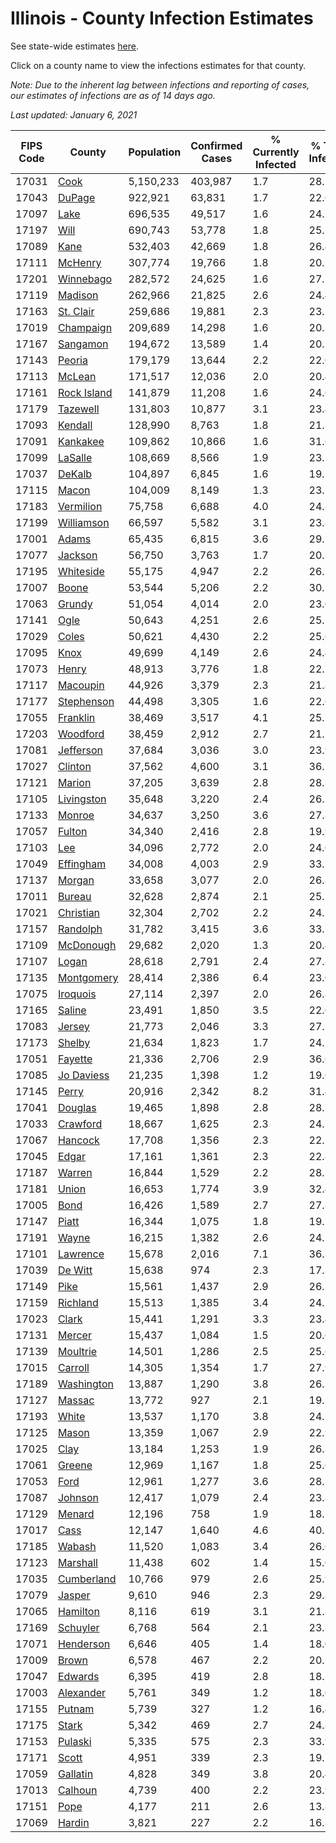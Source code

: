 # Illinois - County Infection Estimates

See state-wide estimates [here](/infections/us-il).

Click on a county name to view the infections estimates for that county.

*Note: Due to the inherent lag between infections and reporting of cases, our estimates of infections are as of 14 days ago.*

*Last updated: January 6, 2021*

|   FIPS Code |                     County |   Population |   Confirmed Cases |   % Currently Infected |   % Total Infected |
|-------------|----------------------------|--------------|-------------------|------------------------|--------------------|
|       17031 |               [Cook](cook) |    5,150,233 |           403,987 |                    1.7 |               28.1 |
|       17043 |           [DuPage](dupage) |      922,921 |            63,831 |                    1.7 |               22.6 |
|       17097 |               [Lake](lake) |      696,535 |            49,517 |                    1.6 |               24.7 |
|       17197 |               [Will](will) |      690,743 |            53,778 |                    1.8 |               25.2 |
|       17089 |               [Kane](kane) |      532,403 |            42,669 |                    1.8 |               26.4 |
|       17111 |         [McHenry](mchenry) |      307,774 |            19,766 |                    1.8 |               20.1 |
|       17201 |     [Winnebago](winnebago) |      282,572 |            24,625 |                    1.6 |               27.1 |
|       17119 |         [Madison](madison) |      262,966 |            21,825 |                    2.6 |               24.4 |
|       17163 |     [St. Clair](st.-clair) |      259,686 |            19,881 |                    2.3 |               23.2 |
|       17019 |     [Champaign](champaign) |      209,689 |            14,298 |                    1.6 |               20.3 |
|       17167 |       [Sangamon](sangamon) |      194,672 |            13,589 |                    1.4 |               20.7 |
|       17143 |           [Peoria](peoria) |      179,179 |            13,644 |                    2.2 |               22.0 |
|       17113 |           [McLean](mclean) |      171,517 |            12,036 |                    2.0 |               20.4 |
|       17161 | [Rock Island](rock-island) |      141,879 |            11,208 |                    1.6 |               24.6 |
|       17179 |       [Tazewell](tazewell) |      131,803 |            10,877 |                    3.1 |               23.4 |
|       17093 |         [Kendall](kendall) |      128,990 |             8,763 |                    1.8 |               21.3 |
|       17091 |       [Kankakee](kankakee) |      109,862 |            10,866 |                    1.6 |               31.6 |
|       17099 |         [LaSalle](lasalle) |      108,669 |             8,566 |                    1.9 |               23.1 |
|       17037 |           [DeKalb](dekalb) |      104,897 |             6,845 |                    1.6 |               19.7 |
|       17115 |             [Macon](macon) |      104,009 |             8,149 |                    1.3 |               23.2 |
|       17183 |     [Vermilion](vermilion) |       75,758 |             6,688 |                    4.0 |               24.8 |
|       17199 |   [Williamson](williamson) |       66,597 |             5,582 |                    3.1 |               23.8 |
|       17001 |             [Adams](adams) |       65,435 |             6,815 |                    3.6 |               29.5 |
|       17077 |         [Jackson](jackson) |       56,750 |             3,763 |                    1.7 |               20.5 |
|       17195 |     [Whiteside](whiteside) |       55,175 |             4,947 |                    2.2 |               26.7 |
|       17007 |             [Boone](boone) |       53,544 |             5,206 |                    2.2 |               30.2 |
|       17063 |           [Grundy](grundy) |       51,054 |             4,014 |                    2.0 |               23.0 |
|       17141 |               [Ogle](ogle) |       50,643 |             4,251 |                    2.6 |               25.2 |
|       17029 |             [Coles](coles) |       50,621 |             4,430 |                    2.2 |               25.6 |
|       17095 |               [Knox](knox) |       49,699 |             4,149 |                    2.6 |               24.4 |
|       17073 |             [Henry](henry) |       48,913 |             3,776 |                    1.8 |               22.7 |
|       17117 |       [Macoupin](macoupin) |       44,926 |             3,379 |                    2.3 |               21.8 |
|       17177 |   [Stephenson](stephenson) |       44,498 |             3,305 |                    1.6 |               22.6 |
|       17055 |       [Franklin](franklin) |       38,469 |             3,517 |                    4.1 |               25.7 |
|       17203 |       [Woodford](woodford) |       38,459 |             2,912 |                    2.7 |               21.5 |
|       17081 |     [Jefferson](jefferson) |       37,684 |             3,036 |                    3.0 |               23.9 |
|       17027 |         [Clinton](clinton) |       37,562 |             4,600 |                    3.1 |               36.7 |
|       17121 |           [Marion](marion) |       37,205 |             3,639 |                    2.8 |               28.3 |
|       17105 |   [Livingston](livingston) |       35,648 |             3,220 |                    2.4 |               26.2 |
|       17133 |           [Monroe](monroe) |       34,637 |             3,250 |                    3.6 |               27.8 |
|       17057 |           [Fulton](fulton) |       34,340 |             2,416 |                    2.8 |               19.9 |
|       17103 |                 [Lee](lee) |       34,096 |             2,772 |                    2.0 |               24.0 |
|       17049 |     [Effingham](effingham) |       34,008 |             4,003 |                    2.9 |               33.5 |
|       17137 |           [Morgan](morgan) |       33,658 |             3,077 |                    2.0 |               26.8 |
|       17011 |           [Bureau](bureau) |       32,628 |             2,874 |                    2.1 |               25.5 |
|       17021 |     [Christian](christian) |       32,304 |             2,702 |                    2.2 |               24.2 |
|       17157 |       [Randolph](randolph) |       31,782 |             3,415 |                    3.6 |               33.7 |
|       17109 |     [McDonough](mcdonough) |       29,682 |             2,020 |                    1.3 |               20.4 |
|       17107 |             [Logan](logan) |       28,618 |             2,791 |                    2.4 |               27.8 |
|       17135 |   [Montgomery](montgomery) |       28,414 |             2,386 |                    6.4 |               23.0 |
|       17075 |       [Iroquois](iroquois) |       27,114 |             2,397 |                    2.0 |               26.8 |
|       17165 |           [Saline](saline) |       23,491 |             1,850 |                    3.5 |               22.0 |
|       17083 |           [Jersey](jersey) |       21,773 |             2,046 |                    3.3 |               27.1 |
|       17173 |           [Shelby](shelby) |       21,634 |             1,823 |                    1.7 |               24.5 |
|       17051 |         [Fayette](fayette) |       21,336 |             2,706 |                    2.9 |               36.6 |
|       17085 |   [Jo Daviess](jo-daviess) |       21,235 |             1,398 |                    1.2 |               19.6 |
|       17145 |             [Perry](perry) |       20,916 |             2,342 |                    8.2 |               31.4 |
|       17041 |         [Douglas](douglas) |       19,465 |             1,898 |                    2.8 |               28.5 |
|       17033 |       [Crawford](crawford) |       18,667 |             1,625 |                    2.3 |               24.7 |
|       17067 |         [Hancock](hancock) |       17,708 |             1,356 |                    2.3 |               22.2 |
|       17045 |             [Edgar](edgar) |       17,161 |             1,361 |                    2.3 |               22.8 |
|       17187 |           [Warren](warren) |       16,844 |             1,529 |                    2.2 |               28.5 |
|       17181 |             [Union](union) |       16,653 |             1,774 |                    3.9 |               32.4 |
|       17005 |               [Bond](bond) |       16,426 |             1,589 |                    2.7 |               27.8 |
|       17147 |             [Piatt](piatt) |       16,344 |             1,075 |                    1.8 |               19.2 |
|       17191 |             [Wayne](wayne) |       16,215 |             1,382 |                    2.6 |               24.1 |
|       17101 |       [Lawrence](lawrence) |       15,678 |             2,016 |                    7.1 |               36.3 |
|       17039 |         [De Witt](de-witt) |       15,638 |               974 |                    2.3 |               17.3 |
|       17149 |               [Pike](pike) |       15,561 |             1,437 |                    2.9 |               26.3 |
|       17159 |       [Richland](richland) |       15,513 |             1,385 |                    3.4 |               24.7 |
|       17023 |             [Clark](clark) |       15,441 |             1,291 |                    3.3 |               23.4 |
|       17131 |           [Mercer](mercer) |       15,437 |             1,084 |                    1.5 |               20.6 |
|       17139 |       [Moultrie](moultrie) |       14,501 |             1,286 |                    2.5 |               25.6 |
|       17015 |         [Carroll](carroll) |       14,305 |             1,354 |                    1.7 |               27.9 |
|       17189 |   [Washington](washington) |       13,887 |             1,290 |                    3.8 |               26.3 |
|       17127 |           [Massac](massac) |       13,772 |               927 |                    2.1 |               19.2 |
|       17193 |             [White](white) |       13,537 |             1,170 |                    3.8 |               24.1 |
|       17125 |             [Mason](mason) |       13,359 |             1,067 |                    2.9 |               22.9 |
|       17025 |               [Clay](clay) |       13,184 |             1,253 |                    1.9 |               26.8 |
|       17061 |           [Greene](greene) |       12,969 |             1,167 |                    1.8 |               25.6 |
|       17053 |               [Ford](ford) |       12,961 |             1,277 |                    3.6 |               28.5 |
|       17087 |         [Johnson](johnson) |       12,417 |             1,079 |                    2.4 |               23.8 |
|       17129 |           [Menard](menard) |       12,196 |               758 |                    1.9 |               18.1 |
|       17017 |               [Cass](cass) |       12,147 |             1,640 |                    4.6 |               40.3 |
|       17185 |           [Wabash](wabash) |       11,520 |             1,083 |                    3.4 |               26.6 |
|       17123 |       [Marshall](marshall) |       11,438 |               602 |                    1.4 |               15.0 |
|       17035 |   [Cumberland](cumberland) |       10,766 |               979 |                    2.6 |               25.9 |
|       17079 |           [Jasper](jasper) |        9,610 |               946 |                    2.3 |               29.8 |
|       17065 |       [Hamilton](hamilton) |        8,116 |               619 |                    3.1 |               21.8 |
|       17169 |       [Schuyler](schuyler) |        6,768 |               564 |                    2.1 |               23.8 |
|       17071 |     [Henderson](henderson) |        6,646 |               405 |                    1.4 |               18.0 |
|       17009 |             [Brown](brown) |        6,578 |               467 |                    2.2 |               20.5 |
|       17047 |         [Edwards](edwards) |        6,395 |               419 |                    2.8 |               18.2 |
|       17003 |     [Alexander](alexander) |        5,761 |               349 |                    1.2 |               18.0 |
|       17155 |           [Putnam](putnam) |        5,739 |               327 |                    1.2 |               16.4 |
|       17175 |             [Stark](stark) |        5,342 |               469 |                    2.7 |               24.8 |
|       17153 |         [Pulaski](pulaski) |        5,335 |               575 |                    2.3 |               33.9 |
|       17171 |             [Scott](scott) |        4,951 |               339 |                    2.3 |               19.5 |
|       17059 |       [Gallatin](gallatin) |        4,828 |               349 |                    3.8 |               20.4 |
|       17013 |         [Calhoun](calhoun) |        4,739 |               400 |                    2.2 |               23.9 |
|       17151 |               [Pope](pope) |        4,177 |               211 |                    2.6 |               13.8 |
|       17069 |           [Hardin](hardin) |        3,821 |               227 |                    2.2 |               16.8 |